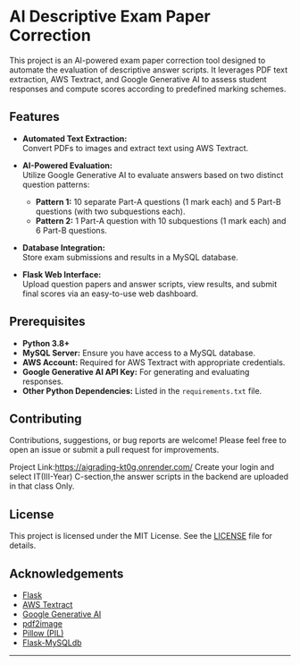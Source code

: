 

# AI Descriptive Exam Paper Correction

This project is an AI-powered exam paper correction tool designed to automate the evaluation of descriptive answer scripts. It leverages PDF text extraction, AWS Textract, and Google Generative AI to assess student responses and compute scores according to predefined marking schemes.

## Features

- **Automated Text Extraction:**  
  Convert PDFs to images and extract text using AWS Textract.

- **AI-Powered Evaluation:**  
  Utilize Google Generative AI to evaluate answers based on two distinct question patterns:
  - **Pattern 1:** 10 separate Part-A questions (1 mark each) and 5 Part-B questions (with two subquestions each).
  - **Pattern 2:** 1 Part-A question with 10 subquestions (1 mark each) and 6 Part-B questions.

- **Database Integration:**  
  Store exam submissions and results in a MySQL database.

- **Flask Web Interface:**  
  Upload question papers and answer scripts, view results, and submit final scores via an easy-to-use web dashboard.

## Prerequisites

- **Python 3.8+**
- **MySQL Server:** Ensure you have access to a MySQL database.
- **AWS Account:** Required for AWS Textract with appropriate credentials.
- **Google Generative AI API Key:** For generating and evaluating responses.
- **Other Python Dependencies:** Listed in the `requirements.txt` file.


## Contributing

Contributions, suggestions, or bug reports are welcome! Please feel free to open an issue or submit a pull request for improvements.

Project Link:https://aigrading-kt0g.onrender.com/
Create your login and select IT(III-Year) C-section,the answer scripts in the backend are uploaded in that class Only.

## License

This project is licensed under the MIT License. See the [LICENSE](LICENSE) file for details.

## Acknowledgements

- [Flask](https://flask.palletsprojects.com/)
- [AWS Textract](https://aws.amazon.com/textract/)
- [Google Generative AI](https://cloud.google.com/generative-ai)
- [pdf2image](https://github.com/Belval/pdf2image)
- [Pillow (PIL)](https://python-pillow.org/)
- [Flask-MySQLdb](https://flask-mysqldb.readthedocs.io/)

---

